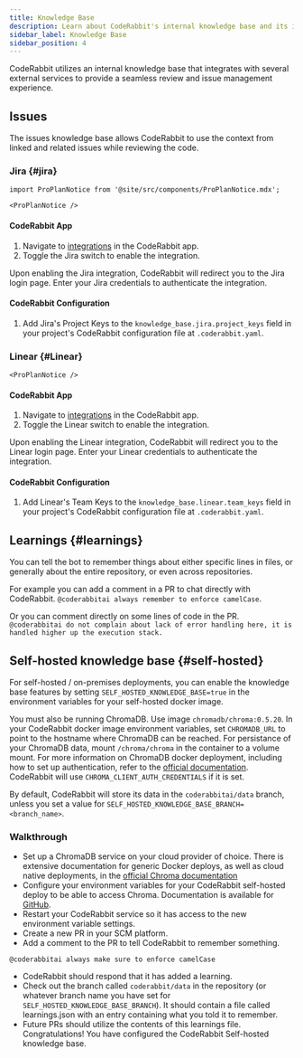 ```yaml
---
title: Knowledge Base
description: Learn about CodeRabbit's internal knowledge base and its integrations with external services.
sidebar_label: Knowledge Base
sidebar_position: 4
---
```


CodeRabbit utilizes an internal knowledge base that integrates with several external services to provide a seamless review and issue management experience.

## Issues

The issues knowledge base allows CodeRabbit to use the context from linked and related issues while reviewing the code.

### Jira {#jira}

```mdx-code-block
import ProPlanNotice from '@site/src/components/ProPlanNotice.mdx';

<ProPlanNotice />
```

#### CodeRabbit App

1. Navigate to [integrations][integrations] in the CodeRabbit app.
2. Toggle the Jira switch to enable the integration.

Upon enabling the Jira integration, CodeRabbit will redirect you to the Jira login page. Enter your Jira credentials to authenticate the integration.

#### CodeRabbit Configuration

1. Add Jira's Project Keys to the `knowledge_base.jira.project_keys` field in your project's CodeRabbit configuration file at `.coderabbit.yaml`.

### Linear {#Linear}

```mdx-code-block
<ProPlanNotice />
```

#### CodeRabbit App

1. Navigate to [integrations][integrations] in the CodeRabbit app.
2. Toggle the Linear switch to enable the integration.

Upon enabling the Linear integration, CodeRabbit will redirect you to the Linear login page. Enter your Linear credentials to authenticate the integration.

#### CodeRabbit Configuration

1. Add Linear's Team Keys to the `knowledge_base.linear.team_keys` field in your project's CodeRabbit configuration file at `.coderabbit.yaml`.

[integrations]: https://app.coderabbit.ai/integrations

## Learnings {#learnings}

You can tell the bot to remember things about either specific lines in files, or generally about the entire repository, or even across repositories.

For example you can add a comment in a PR to chat directly with CodeRabbit. `@coderabbitai always remember to enforce camelCase`.

Or you can comment directly on some lines of code in the PR. `@coderabbitai do not complain about lack of error handling here, it is handled higher up the execution stack.`

## Self-hosted knowledge base {#self-hosted}

For self-hosted / on-premises deployments, you can enable the knowledge base features by setting `SELF_HOSTED_KNOWLEDGE_BASE=true` in the environment variables for your self-hosted docker image.

You must also be running ChromaDB. Use image `chromadb/chroma:0.5.20`. In your CodeRabbit docker image environment variables, set `CHROMADB_URL` to point to the hostname where ChromaDB can be reached. For persistance of your ChromaDB data, mount `/chroma/chroma` in the container to a volume mount. For more information on ChromaDB docker deployment, including how to set up authentication, refer to the [official documentation](https://docs.trychroma.com/deployment/docker). CodeRabbit will use `CHROMA_CLIENT_AUTH_CREDENTIALS` if it is set.

By default, CodeRabbit will store its data in the `coderabbitai/data` branch, unless you set a value for `SELF_HOSTED_KNOWLEDGE_BASE_BRANCH=<branch_name>`.

### Walkthrough

- Set up a ChromaDB service on your cloud provider of choice. There is extensive documentation for generic Docker deploys, as well as cloud native deployments, in the [official Chroma documentation](https://docs.trychroma.com/deployment)
- Configure your environment variables for your CodeRabbit self-hosted deploy to be able to access Chroma. Documentation is available for [GitHub](/self-hosted/github#prepare-an-env-file).
- Restart your CodeRabbit service so it has access to the new environment variable settings.
- Create a new PR in your SCM platform.
- Add a comment to the PR to tell CodeRabbit to remember something.

`@coderabbitai always make sure to enforce camelCase`

- CodeRabbit should respond that it has added a learning.
- Check out the branch called `coderabbit/data` in the repository (or whatever branch name you have set for `SELF_HOSTED_KNOWLEDGE_BASE_BRANCH`). It should contain a file called learnings.json with an entry containing what you told it to remember.
- Future PRs should utilize the contents of this learnings file. Congratulations! You have configured the CodeRabbit Self-hosted knowledge base.
